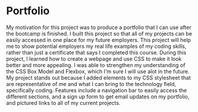 # Portfolio
My motivation for this project was to produce a portfolio that I can use after the bootcamp is finished. 
I built this project so that all of my projects can be easily accessed in one place for my future employers. 
This project will help me to show potential employers my real life examples of my coding skills,
rather than just a certificate that says I completed this course. 
During this project, I learned how to create a webpage and use CSS to make it look better and more appealing. 
I was able to strengthen my understanding of the CSS Box Model and Flexbox, which I'm sure I will use alot in the future. 
My project stands out because I added elements to my CSS stylesheet that are representative of me and what I can bring to the technology field, specifically coding.
Features include a navigation bar to easily access the different sections, and a sign up form to get email updates on my portfolio, 
and pictured links to all of my current projects.
